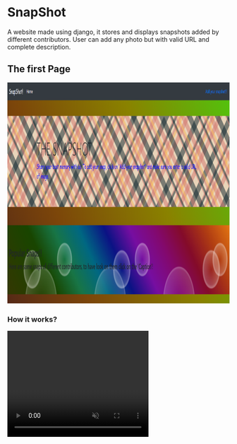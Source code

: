 # SnapShot
 A website made using django, it stores and displays snapshots added by different contributors.
 User can add any photo but with valid URL and complete description.
 <h2> The first Page </h2>
 <img src="first.png" height=500px width=617.6px>
 <h3> How it works? </h3>

 <video width="320" height="240" controls muted>
  <source src="20200713_193021.mp4" type="video/mp4">
</video>
